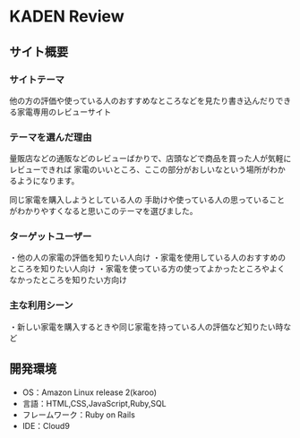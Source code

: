 # KADEN Review

## サイト概要
### サイトテーマ
他の方の評価や使っている人のおすすめなところなどを見たり書き込んだりできる家電専用のレビューサイト

### テーマを選んだ理由
量販店などの通販などのレビューばかりで、店頭などで商品を買った人が気軽にレビューできれば
家電のいいところ、ここの部分がおしいなという場所がわかるようになります。

同じ家電を購入しようとしている人の
手助けや使っている人の思っていることがわかりやすくなると思いこのテーマを選びました。


### ターゲットユーザー
・他の人の家電の評価を知りたい人向け
・家電を使用している人のおすすめのところを知りたい人向け
・家電を使っている方の使ってよかったところやよくなかったところを知りたい方向け

### 主な利用シーン
・新しい家電を購入するときや同じ家電を持っている人の評価など知りたい時など


## 開発環境
- OS：Amazon Linux release 2(karoo)
- 言語：HTML,CSS,JavaScript,Ruby,SQL
- フレームワーク：Ruby on Rails
- IDE：Cloud9

